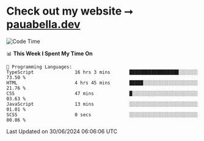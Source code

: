 # Check out my website ⭢ [pauabella.dev](https://pauabella.dev)

<!--START_SECTION:waka-->
![Code Time](http://img.shields.io/badge/Code%20Time-3%2C514%20hrs%2011%20mins-blue)

📊 **This Week I Spent My Time On** 

```text
💬 Programming Languages: 
TypeScript               16 hrs 3 mins       ██████████████████░░░░░░░   73.50 % 
HTML                     4 hrs 45 mins       █████░░░░░░░░░░░░░░░░░░░░   21.76 % 
CSS                      47 mins             █░░░░░░░░░░░░░░░░░░░░░░░░   03.63 % 
JavaScript               13 mins             ░░░░░░░░░░░░░░░░░░░░░░░░░   01.01 % 
SCSS                     0 secs              ░░░░░░░░░░░░░░░░░░░░░░░░░   00.06 % 
```


 Last Updated on 30/06/2024 06:06:06 UTC
<!--END_SECTION:waka-->
